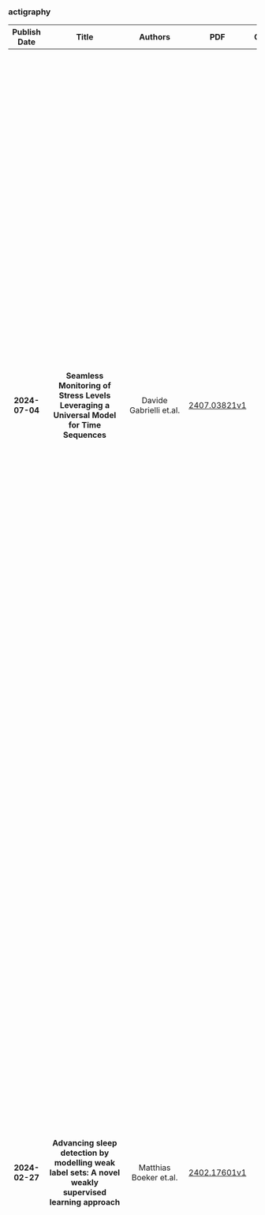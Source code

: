 
### actigraphy
|Publish Date|Title|Authors|PDF|Code|Abstract|
| :---: | :---: | :---: | :---: | :---: | :---: |
|**2024-07-04**|**Seamless Monitoring of Stress Levels Leveraging a Universal Model for Time Sequences**|Davide Gabrielli et.al.|[2407.03821v1](http://arxiv.org/abs/2407.03821v1)|null|Monitoring the stress level in patients with neurodegenerative diseases can help manage symptoms, improve patient's quality of life, and provide insight into disease progression. In the literature, ECG, actigraphy, speech, voice, and facial analysis have proven effective at detecting patients' emotions. On the other hand, these tools are invasive and do not integrate smoothly into the patient's daily life. HRV has also been proven to effectively indicate stress conditions, especially in combination with other signals. However, when HRV is derived from less invasive devices than the ECG, like smartwatches and bracelets, the quality of measurements significantly degrades. This paper presents a methodology for stress detection from a smartwatch based on a universal model for time series, UniTS, which we fine-tuned for the task. We cast the problem as anomaly detection rather than classification to favor model adaptation to individual patients and allow the clinician to maintain greater control over the system's predictions. We demonstrate that our proposed model considerably surpasses 12 top-performing methods on 3 benchmark datasets. Furthermore, unlike other state-of-the-art systems, UniTS enables seamless monitoring, as it shows comparable performance when using signals from invasive or lightweight devices.|
|**2024-02-27**|**Advancing sleep detection by modelling weak label sets: A novel weakly supervised learning approach**|Matthias Boeker et.al.|[2402.17601v1](http://arxiv.org/abs/2402.17601v1)|null|Understanding sleep and activity patterns plays a crucial role in physical and mental health. This study introduces a novel approach for sleep detection using weakly supervised learning for scenarios where reliable ground truth labels are unavailable. The proposed method relies on a set of weak labels, derived from the predictions generated by conventional sleep detection algorithms. Introducing a novel approach, we suggest a novel generalised non-linear statistical model in which the number of weak sleep labels is modelled as outcome of a binomial distribution. The probability of sleep in the binomial distribution is linked to the outcomes of neural networks trained to detect sleep based on actigraphy. We show that maximizing the likelihood function of the model, is equivalent to minimizing the soft cross-entropy loss. Additionally, we explored the use of the Brier score as a loss function for weak labels. The efficacy of the suggested modelling framework was demonstrated using the Multi-Ethnic Study of Atherosclerosis dataset. A \gls{lstm} trained on the soft cross-entropy outperformed conventional sleep detection algorithms, other neural network architectures and loss functions in accuracy and model calibration. This research not only advances sleep detection techniques in scenarios where ground truth data is scarce but also contributes to the broader field of weakly supervised learning by introducing innovative approach in modelling sets of weak labels.|
|**2023-07-07**|**A Bayesian Circadian Hidden Markov Model to Infer Rest-Activity Rhythms Using 24-hour Actigraphy Data**|Jiachen Lu et.al.|[2307.03832v1](http://arxiv.org/abs/2307.03832v1)|null|24-hour actigraphy data collected by wearable devices offer valuable insights into physical activity types, intensity levels, and rest-activity rhythms (RAR). RARs, or patterns of rest and activity exhibited over a 24-hour period, are regulated by the body's circadian system, synchronizing physiological processes with external cues like the light-dark cycle. Disruptions to these rhythms, such as irregular sleep patterns, daytime drowsiness or shift work, have been linked to adverse health outcomes including metabolic disorders, cardiovascular disease, depression, and even cancer, making RARs a critical area of health research.   In this study, we propose a Bayesian Circadian Hidden Markov Model (BCHMM) that explicitly incorporates 24-hour circadian oscillators mirroring human biological rhythms. The model assumes that observed activity counts are conditional on hidden activity states through Gaussian emission densities, with transition probabilities modeled by state-specific sinusoidal functions. Our comprehensive simulation study reveals that BCHMM outperforms frequentist approaches in identifying the underlying hidden states, particularly when the activity states are difficult to separate. BCHMM also excels with smaller Kullback-Leibler divergence on estimated densities. With the Bayesian framework, we address the label-switching problem inherent to hidden Markov models via a positive constraint on mean parameters. From the proposed BCHMM, we can infer the 24-hour rest-activity profile via time-varying state probabilities, to characterize the person-level RAR. We demonstrate the utility of the proposed BCHMM using 2011-2014 National Health and Nutrition Examination Survey (NHANES) data, where worsened RAR, indicated by lower probabilities in low-activity state during the day and higher probabilities in high-activity state at night, is associated with an increased risk of diabetes.|
|**2023-03-14**|**Transfer Learning for Real-time Deployment of a Screening Tool for Depression Detection Using Actigraphy**|Rajanikant Ghate et.al.|[2303.07847v1](http://arxiv.org/abs/2303.07847v1)|null|Automated depression screening and diagnosis is a highly relevant problem today. There are a number of limitations of the traditional depression detection methods, namely, high dependence on clinicians and biased self-reporting. In recent years, research has suggested strong potential in machine learning (ML) based methods that make use of the user's passive data collected via wearable devices. However, ML is data hungry. Especially in the healthcare domain primary data collection is challenging. In this work, we present an approach based on transfer learning, from a model trained on a secondary dataset, for the real time deployment of the depression screening tool based on the actigraphy data of users. This approach enables machine learning modelling even with limited primary data samples. A modified version of leave one out cross validation approach performed on the primary set resulted in mean accuracy of 0.96, where in each iteration one subject's data from the primary set was set aside for testing.|
|**2023-01-04**|**KIDS: kinematics-based (in)activity detection and segmentation in a sleep case study**|Omar Elnaggar et.al.|[2301.03469v1](http://arxiv.org/abs/2301.03469v1)|null|Sleep behaviour and in-bed movements contain rich information on the neurophysiological health of people, and have a direct link to the general well-being and quality of life. Standard clinical practices rely on polysomnography for sleep assessment; however, it is intrusive, performed in unfamiliar environments and requires trained personnel. Progress has been made on less invasive sensor technologies, such as actigraphy, but clinical validation raises concerns over their reliability and precision. Additionally, the field lacks a widely acceptable algorithm, with proposed approaches ranging from raw signal or feature thresholding to data-hungry classification models, many of which are unfamiliar to medical staff. This paper proposes an online Bayesian probabilistic framework for objective (in)activity detection and segmentation based on clinically meaningful joint kinematics, measured by a custom-made wearable sensor. Intuitive three-dimensional visualisations of kinematic timeseries were accomplished through dimension reduction based preprocessing, offering out-of-the-box framework explainability potentially useful for clinical monitoring and diagnosis. The proposed framework attained up to 99.2\% $F_1$-score and 0.96 Pearson's correlation coefficient in, respectively, the posture change detection and inactivity segmentation tasks. The work paves the way for a reliable home-based analysis of movements during sleep which would serve patient-centred longitudinal care plans.|
|**2022-12-31**|**Definition and clinical validation of Pain Patient States from high-dimensional mobile data: application to a chronic pain cohort**|Jenna M. Reinen et.al.|[2301.00299v1](http://arxiv.org/abs/2301.00299v1)|null|The technical capacity to monitor patients with a mobile device has drastically expanded, but data produced from this approach are often difficult to interpret. We present a solution to produce a meaningful representation of patient status from large, complex data streams, leveraging both a data-driven approach, and use clinical knowledge to validate results. Data were collected from a clinical trial enrolling chronic pain patients, and included questionnaires, voice recordings, actigraphy, and standard health assessments. The data were reduced using a clustering analysis. In an initial exploratory analysis with only questionnaire data, we found up to 3 stable cluster solutions that grouped symptoms on a positive to negative spectrum. Objective features (actigraphy, speech) expanded the cluster solution granularity. Using a 5 state solution with questionnaire and actigraphy data, we found significant correlations between cluster properties and assessments of disability and quality-of-life. The correlation coefficient values showed an ordinal distinction, confirming the cluster ranking on a negative to positive spectrum. This suggests we captured novel, distinct Pain Patient States with this approach, even when multiple clusters were equated on pain magnitude. Relative to using complex time courses of many variables, Pain Patient States holds promise as an interpretable, useful, and actionable metric for a clinician or caregiver to simplify and provide timely delivery of care.|
|**2022-12-21**|**A hidden Markov modeling approach combining objective measure of activity and subjective measure of self-reported sleep to estimate the sleep-wake cycle**|Semhar B. Ogbagaber et.al.|[2212.11224v1](http://arxiv.org/abs/2212.11224v1)|null|Characterizing the sleep-wake cycle in adolescents is an important prerequisite to better understand the association of abnormal sleep patterns with subsequent clinical and behavioral outcomes. The aim of this research was to develop hidden Markov models (HMM) that incorporate both objective (actigraphy) and subjective (sleep log) measures to estimate the sleep-wake cycle using data from the NEXT longitudinal study, a large population-based cohort study. The model was estimated with a negative binomial distribution for the activity counts (1-minute epochs) to account for overdispersion relative to a Poisson process. Furthermore, self-reported measures were dichotomized (for each one-minute interval) and subject to misclassification. We assumed that the unobserved sleep-wake cycle follows a two-state Markov chain with transitional probabilities varying according to a circadian rhythm. Maximum-likelihood estimation using a backward-forward algorithm was applied to fit the longitudinal data on a subject by subject basis. The algorithm was used to reconstruct the sleep-wake cycle from sequences of self-reported sleep and activity data. Furthermore, we conduct simulations to examine the properties of this approach under different observational patterns including both complete and partially observed measurements on each individual.|
|**2022-08-30**|**Mediation analysis with densities as mediators with an application to iCOMPARE trial**|Jingru Zhang et.al.|[2208.13939v1](http://arxiv.org/abs/2208.13939v1)|null|Physical activity has long been shown to be associated with biological and physiological performance and risk of diseases. It is of great interest to assess whether the effect of an exposure or intervention on an outcome is mediated through physical activity measured by modern wearable devices such as actigraphy. However, existing methods for mediation analysis focus almost exclusively on mediation variable that is in the Euclidean space, which cannot be applied directly to the actigraphy data of physical activity. Such data is best summarized in the form of an histogram or density. In this paper, we extend the structural equation models (SEMs) to the settings where a density is treated as the mediator to study the indirect mediation effect of physical activity on an outcome. We provide sufficient conditions for identifying the average causal effects of density mediator and present methods for estimating the direct and mediating effects of density on an outcome. We apply our method to the data set from the iCOMPARE trial that compares flexible duty-hour policies and standard duty-hour policies on interns' sleep related outcomes to explore the mediation effect of physical activity on the causal path between flexible duty-hour policies and sleep related outcomes.|
|**2021-11-29**|**Validating CircaCP: a Generic Sleep-Wake Cycle Detection Algorithm**|Shanshan Chen et.al.|[2111.14960v1](http://arxiv.org/abs/2111.14960v1)|null|Sleep-wake cycle detection is a key step when extrapolating sleep patterns from actigraphy data. Numerous supervised detection algorithms have been developed with parameters estimated from and optimized for a particular dataset, yet their generalizability from sensor to sensor or study to study is unknown. In this paper, we propose and validate an unsupervised algorithm -- CircaCP -- to detect sleep-wake cycles from minute-by-minute actigraphy data. It first uses a robust cosinor model to estimate circadian rhythm, then searches for a single change point (CP) within each cycle. We used CircaCP to estimate sleep/wake onset times (S/WOTs) from 2125 indviduals' data in the MESA Sleep study and compared the estimated S/WOTs against self-reported S/WOT event markers. Lastly, we quantified the biases between estimated and self-reported S/WOTs, as well as variation in S/WOTs contributed by the two methods, using linear mixed-effects models and variance component analysis.   On average, SOTs estimated by CircaCP were five minutes behind those reported by event markers, and WOTs estimated by CircaCP were less than one minute behind those reported by markers. These differences accounted for less than 0.2% variability in SOTs and in WOTs, taking into account other sources of between-subject variations. By focusing on the commonality in human circadian rhythms captured by actigraphy, our algorithm transferred seamlessly from hip-worn ActiGraph data collected from children in our previous study to wrist-worn Actiwatch data collected from adults. The large between- and within-subject variability highlights the need for estimating individual-level S/WOTs when conducting actigraphy research. The generalizability of our algorithm also suggests that it could be widely applied to actigraphy data collected by other wearable sensors.|
|**2021-07-08**|**Circadian Rhythms are Not Captured Equal: Exploring Circadian Metrics Extracted by Different Computational Methods from Smartphone Accelerometer and GPS Sensors in Daily Life Tracking**|Congyu Wu et.al.|[2107.04135v1](http://arxiv.org/abs/2107.04135v1)|null|Circadian rhythm is the natural biological cycle manifested in human daily routines. A regular and stable rhythm is found to be correlated with good physical and mental health. With the wide adoption of mobile and wearable technology, many types of sensor data, such as GPS and actigraphy, provide evidence for researchers to objectively quantify the circadian rhythm of a user and further use these quantified metrics of circadian rhythm to infer the user's health status. Researchers in computer science and psychology have investigated circadian rhythm using various mobile and wearable sensors in ecologically valid human sensing studies, but questions remain whether and how different data types produce different circadian rhythm results when simultaneously used to monitor a user. We hypothesize that different sensor data reveal different aspects of the user's daily behavior, thus producing different circadian rhythm patterns. In this paper we focus on two data types: GPS and accelerometer data from smartphones. We used smartphone data from 225 college student participants and applied four circadian rhythm characterization methods. We found significant and interesting discrepancies in the rhythmic patterns discovered among sensors, which suggests circadian rhythms discovered from different personal tracking sensors have different levels of sensitivity to device usage and aspects of daily behavior.|
|**2021-07-01**|**Long-Short Ensemble Network for Bipolar Manic-Euthymic State Recognition Based on Wrist-worn Sensors**|Ulysse Côté-Allard et.al.|[2107.00710v3](http://arxiv.org/abs/2107.00710v3)|[link](https://github.com/UlysseCoteAllard/LongShortNetworkBipolar)|Manic episodes of bipolar disorder can lead to uncritical behaviour and delusional psychosis, often with destructive consequences for those affected and their surroundings. Early detection and intervention of a manic episode are crucial to prevent escalation, hospital admission and premature death. However, people with bipolar disorder may not recognize that they are experiencing a manic episode and symptoms such as euphoria and increased productivity can also deter affected individuals from seeking help. This work proposes to perform user-independent, automatic mood-state detection based on actigraphy and electrodermal activity acquired from a wrist-worn device during mania and after recovery (euthymia). This paper proposes a new deep learning-based ensemble method leveraging long (20h) and short (5 minutes) time-intervals to discriminate between the mood-states. When tested on 47 bipolar patients, the proposed classification scheme achieves an average accuracy of 91.59% in euthymic/manic mood-state recognition.|
|**2021-05-05**|**Activity-Aware Deep Cognitive Fatigue Assessment using Wearables**|Mohammad Arif Ul Alam et.al.|[2105.02824v1](http://arxiv.org/abs/2105.02824v1)|null|Cognitive fatigue has been a common problem among workers which has become an increasing global problem since the emergence of COVID-19 as a global pandemic. While existing multi-modal wearable sensors-aided automatic cognitive fatigue monitoring tools have focused on physical and physiological sensors (ECG, PPG, Actigraphy) analytic on specific group of people (say gamers, athletes, construction workers), activity-awareness is utmost importance due to its different responses on physiology in different person. In this paper, we propose a novel framework, Activity-Aware Recurrent Neural Network (\emph{AcRoNN}), that can generalize individual activity recognition and improve cognitive fatigue estimation significantly. We evaluate and compare our proposed method with state-of-art methods using one real-time collected dataset from 5 individuals and another publicly available dataset from 27 individuals achieving max. 19% improvement.|
|**2021-04-28**|**Optimizing Rescoring Rules with Interpretable Representations of Long-Term Information**|Aaron Fisher et.al.|[2104.14291v1](http://arxiv.org/abs/2104.14291v1)|null|Analyzing temporal data (e.g., wearable device data) requires a decision about how to combine information from the recent and distant past. In the context of classifying sleep status from actigraphy, Webster's rescoring rules offer one popular solution based on the long-term patterns in the output of a moving-window model. Unfortunately, the question of how to optimize rescoring rules for any given setting has remained unsolved. To address this problem and expand the possible use cases of rescoring rules, we propose rephrasing these rules in terms of epoch-specific features. Our features take two general forms: (1) the time lag between now and the most recent [or closest upcoming] bout of time spent in a given state, and (2) the length of the most recent [or closest upcoming] bout of time spent in a given state. Given any initial moving window model, these features can be defined recursively, allowing for straightforward optimization of rescoring rules. Joint optimization of the moving window model and the subsequent rescoring rules can also be implemented using gradient-based optimization software, such as Tensorflow. Beyond binary classification problems (e.g., sleep-wake), the same approach can be applied to summarize long-term patterns for multi-state classification problems (e.g., sitting, walking, or stair climbing). We find that optimized rescoring rules improve the performance of sleep-wake classifiers, achieving accuracy comparable to that of certain neural network architectures.|
|**2021-01-05**|**Bayesian Hierarchical Modeling and Analysis for Actigraph Data from Wearable Devices**|Pierfrancesco Alaimo Di Loro et.al.|[2101.01624v4](http://arxiv.org/abs/2101.01624v4)|[link](https://github.com/minmar94/EfficientTNNGPforActigraph)|The majority of Americans fail to achieve recommended levels of physical activity, which leads to numerous preventable health problems such as diabetes, hypertension, and heart diseases. This has generated substantial interest in monitoring human activity to gear interventions toward environmental features that may relate to higher physical activity. Wearable devices, such as wrist-worn sensors that monitor gross motor activity (actigraph units) continuously record the activity levels of a subject, producing massive amounts of high-resolution measurements. Analyzing actigraph data needs to account for spatial and temporal information on trajectories or paths traversed by subjects wearing such devices. Inferential objectives include estimating a subject's physical activity levels along a given trajectory; identifying trajectories that are more likely to produce higher levels of physical activity for a given subject; and predicting expected levels of physical activity in any proposed new trajectory for a given set of health attributes. Here, we devise a Bayesian hierarchical modeling framework for spatial-temporal actigraphy data to deliver fully model-based inference on trajectories while accounting for subject-level health attributes and spatial-temporal dependencies. We undertake a comprehensive analysis of an original dataset from the Physical Activity through Sustainable Transport Approaches in Los Angeles (PASTA-LA) study to ascertain spatial zones and trajectories exhibiting significantly higher levels of physical activity while accounting for various sources of heterogeneity.|
|**2020-11-14**|**Using Convolutional Variational Autoencoders to Predict Post-Trauma Health Outcomes from Actigraphy Data**|Ayse S. Cakmak et.al.|[2011.07406v2](http://arxiv.org/abs/2011.07406v2)|null|Depression and post-traumatic stress disorder (PTSD) are psychiatric conditions commonly associated with experiencing a traumatic event. Estimating mental health status through non-invasive techniques such as activity-based algorithms can help to identify successful early interventions. In this work, we used locomotor activity captured from 1113 individuals who wore a research grade smartwatch post-trauma. A convolutional variational autoencoder (VAE) architecture was used for unsupervised feature extraction from four weeks of actigraphy data. By using VAE latent variables and the participant's pre-trauma physical health status as features, a logistic regression classifier achieved an area under the receiver operating characteristic curve (AUC) of 0.64 to estimate mental health outcomes. The results indicate that the VAE model is a promising approach for actigraphy data analysis for mental health outcomes in long-term studies.|
|**2020-08-06**|**Fatigue Assessment using ECG and Actigraphy Sensors**|Yang Bai et.al.|[2008.02871v2](http://arxiv.org/abs/2008.02871v2)|[link](https://github.com/baiyang4/Sjogrens_questionnaire)|Fatigue is one of the key factors in the loss of work efficiency and health-related quality of life, and most fatigue assessment methods were based on self-reporting, which may suffer from many factors such as recall bias. To address this issue, we developed an automated system using wearable sensing and machine learning techniques for objective fatigue assessment. ECG/Actigraphy data were collected from subjects in free-living environments. Preprocessing and feature engineering methods were applied, before interpretable solution and deep learning solution were introduced. Specifically, for interpretable solution, we proposed a feature selection approach which can select less correlated and high informative features for better understanding system's decision-making process. For deep learning solution, we used state-of-the-art self-attention model, based on which we further proposed a consistency self-attention (CSA) mechanism for fatigue assessment. Extensive experiments were conducted, and very promising results were achieved.|
|**2019-06-03**|**Deep learning from wristband sensor data: towards wearable, non-invasive seizure forecasting**|Christian Meisel et.al.|[1906.00511v2](http://arxiv.org/abs/1906.00511v2)|null|Seizure forecasting may provide patients with timely warnings to adapt their daily activities and help clinicians deliver more objective, personalized treatments. While recent work has convincingly demonstrated that seizure risk assessment is possible, these early approaches relied largely on complex, often invasive setups including intracranial electrocorticography, implanted devices and multi-channel EEG, which limits translation of these methods to broad clinical application. To facilitate broader adaptation of seizure forecasting in clinical practice, non-invasive, easily applicable techniques that reliably assess seizure risk, in combination with clinical information, are crucial. Wristbands that continuously record physiological parameters, including electrodermal activity, body temperature, blood volume pressure and actigraphy, may afford monitoring of autonomous nervous system function and movement relevant for such a task, hence minimizing potential complications associated with invasive monitoring, and avoiding stigma associated with bulky external monitoring devices on the head. Here, we use deep learning to analyze long-term, multi-modal wristband sensor data from 50 patients with epilepsy (total duration $>$1400 hours) to assess its capability to distinguish preictal from interictal states. Prediction performance is assessed using area under the receiver operating charateristic (AUC) and improvement over chance (IoC) based on F1 scores. Using one- and two-dimensional convolutional neural networks, we identified better-than-chance predictability in out-of-sample test data in 60\% of the patients in leave-one-out and 43\% of patients in pseudo-prospective approaches. These results provide a step towards developing easier to apply, non-invasive methods for seizure risk assessments in patients with epilepsy.|
|**2019-03-28**|**A Generic Algorithm for Sleep-Wake Cycle Detection using Unlabeled Actigraphy Data**|Shanshan Chen et.al.|[1904.05313v1](http://arxiv.org/abs/1904.05313v1)|null|One key component when analyzing actigraphy data for sleep studies is sleep-wake cycle detection. Most detection algorithms rely on accurate sleep diary labels to generate supervised classifiers, with parameters optimized for a particular dataset. However, once the actigraphy trackers are deployed in the field, labels for training models and validating detection accuracy are often not available.   In this paper, we propose a generic, training-free algorithm to detect sleep-wake cycles from minute-by-minute actigraphy. Leveraging a robust nonlinear parametric model, our proposed method refines the detection region by searching for a single change point within bounded regions defined by the parametric model. Challenged by the absence of ground truth labels, we also propose an evaluation metric dedicated to this problem. Tested on week-long actigraphy from 112 children, the results show that the proposed algorithm improves on the baseline model consistently and significantly (p<3e-15). Moreover, focusing on the commonality in human circadian rhythm captured by actigraphy, the proposed method is generic to data collected by various actigraphy trackers, circumventing the laborious label collection step in developing customized classifiers for sleep detection.|
|**2019-02-10**|**Classifying attention deficit hyperactivity disorder in children with non-linearities in actigraphy**|Jeremi K. Ochab et.al.|[1902.03530v1](http://arxiv.org/abs/1902.03530v1)|null|Objective This study provides an objective measure based on actigraphy for Attention Deficit Hyperactivity Disorder (ADHD) diagnosis in children. We search for motor activity features that could allow further investigation into their association with other neurophysiological disordered traits.   Method The study involved $n=29$ (48 eligible) male participants aged $9.89\pm0.92$ years (8 controls, and 7 in each group: ADHD combined subtype, ADHD hyperactive-impulsive subtype, and autism spectrum disorder, ASD) wearing a wristwatch actigraph continuously for a week ($9\%$ losses in daily records) in two acquisition modes. We analyzed 47 quantities: from sleep duration or movement intensity to theory-driven scaling exponents or non-linear prediction errors of both diurnal and nocturnal activity. We used them in supervised classification to obtain cross-validated diagnostic performance.   Results We report the best performing measures, including a nearest neighbors 4-feature classifier providing $69.4\pm1.6\%$ accuracy, $78.0\pm2.2\%$ sensitivity and $60.8\pm2.6\%$ specificity in a binary ADHD vs control classification and $46.5\pm1.1\%$ accuracy (against $25\%$ baseline), $61.8\pm1.4\%$ sensitivity and $79.30 \pm0.43\%$ specificity in 4-class task (two ADHD subtypes, ASD, and control). The most informative feature is skewness of the shape of Zero Crossing Mode (ZCM) activity. Mean and standard deviation of nocturnal activity are among the least informative.   Conclusion Actigraphy causes only minor discomfort to the subjects and is inexpensive. The range of existing mathematical and machine learning tools also allow it to be a useful add-on test for ADHD or differential diagnosis between ADHD subtypes. The study was limited to a small, male sample without the inattentive ADHD subtype.|
|**2018-12-03**|**A Hidden Markov Model Based Unsupervised Algorithm for Sleep/Wake Identification Using Actigraphy**|Xinyue Li et.al.|[1812.00553v2](http://arxiv.org/abs/1812.00553v2)|null|Actigraphy is widely used in sleep studies but lacks a universal unsupervised algorithm for sleep/wake identification. In this study, we proposed a Hidden Markov Model (HMM) based unsupervised algorithm that can automatically and effectively infer sleep/wake states. It is an individualized data-driven approach that analyzes actigraphy from each individual respectively to learn activity characteristics and further separate sleep and wake states. We used Actiwatch and polysomnography (PSG) data from 43 individuals in the Multi-Ethnic Study of Atherosclerosis to evaluate the performance of our method. Epoch-by-epoch comparisons were made between our HMM algorithm and that embedded in the Actiwatch software (AS). The percent agreement between HMM and PSG was 85.7%, and that between AS and PSG was 84.7%. Positive predictive values for sleep epochs were 85.6% and 84.6% for HMM and AS, respectively, and 95.5% and 85.6% for wake epochs. Both methods have similar performance and tend to overestimate sleep and underestimate wake compared to PSG. Our HMM approach is able to quantify the variability in activity counts that allow us to differentiate relatively active and sedentary individuals: individuals with higher estimated variabilities tend to show more frequent sedentary behaviors. In conclusion, our unsupervised data-driven HMM algorithm achieves slightly better performance compared to the commonly used algorithm in the Actiwatch software. HMM can help expand the application of actigraphy in large-scale studies and in cases where intrusive PSG is hard to acquire or unavailable. In addition, the estimated HMM parameters can characterize individual activity patterns that can be utilized for further analysis.|
|**2018-08-20**|**Bayesian Function-on-Scalars Regression for High Dimensional Data**|Daniel R. Kowal et.al.|[1808.06689v2](http://arxiv.org/abs/1808.06689v2)|null|We develop a fully Bayesian framework for function-on-scalars regression with many predictors. The functional data response is modeled nonparametrically using unknown basis functions, which produces a flexible and data-adaptive functional basis. We incorporate shrinkage priors that effectively remove unimportant scalar covariates from the model and reduce sensitivity to the number of (unknown) basis functions. For variable selection in functional regression, we propose a decision theoretic posterior summarization technique, which identifies a subset of covariates that retains nearly the predictive accuracy of the full model. Our approach is broadly applicable for Bayesian functional regression models, and unlike existing methods provides joint rather than marginal selection of important predictor variables. Computationally scalable posterior inference is achieved using a Gibbs sampler with linear time complexity in the number of predictors. The resulting algorithm is empirically faster than existing frequentist and Bayesian techniques, and provides joint estimation of model parameters, prediction and imputation of functional trajectories, and uncertainty quantification via the posterior distribution. A simulation study demonstrates improvements in estimation accuracy, uncertainty quantification, and variable selection relative to existing alternatives. The methodology is applied to actigraphy data to investigate the association between intraday physical activity and responses to a sleep questionnaire.|
|**2018-04-25**|**The Intelligent ICU Pilot Study: Using Artificial Intelligence Technology for Autonomous Patient Monitoring**|Anis Davoudi et.al.|[1804.10201v2](http://arxiv.org/abs/1804.10201v2)|null|Currently, many critical care indices are repetitively assessed and recorded by overburdened nurses, e.g. physical function or facial pain expressions of nonverbal patients. In addition, many essential information on patients and their environment are not captured at all, or are captured in a non-granular manner, e.g. sleep disturbance factors such as bright light, loud background noise, or excessive visitations. In this pilot study, we examined the feasibility of using pervasive sensing technology and artificial intelligence for autonomous and granular monitoring of critically ill patients and their environment in the Intensive Care Unit (ICU). As an exemplar prevalent condition, we also characterized delirious and non-delirious patients and their environment. We used wearable sensors, light and sound sensors, and a high-resolution camera to collected data on patients and their environment. We analyzed collected data using deep learning and statistical analysis. Our system performed face detection, face recognition, facial action unit detection, head pose detection, facial expression recognition, posture recognition, actigraphy analysis, sound pressure and light level detection, and visitation frequency detection. We were able to detect patient's face (Mean average precision (mAP)=0.94), recognize patient's face (mAP=0.80), and their postures (F1=0.94). We also found that all facial expressions, 11 activity features, visitation frequency during the day, visitation frequency during the night, light levels, and sound pressure levels during the night were significantly different between delirious and non-delirious patients (p-value<0.05). In summary, we showed that granular and autonomous monitoring of critically ill patients and their environment is feasible and can be used for characterizing critical care conditions and related environment factors.|
|**2018-03-31**|**Continuous Circadian Phase Estimation Using Adaptive Notch Filter**|Wei Qiao et.al.|[1804.00115v1](http://arxiv.org/abs/1804.00115v1)|null|Actigraphy has been widely used for the analysis of circadian rhythm. Current practice applies regression analysis to data from multiple days to estimate the circadian phase. This paper presents a filtering method for online processing of biometric data to estimate the circadian phase. We apply the proposed method on actigraphy data of fruit flies (Drosophila melanogaster).|
|**2018-02-22**|**Actigraphy-based Sleep/Wake Pattern Detection using Convolutional Neural Networks**|Lena Granovsky et.al.|[1802.07945v1](http://arxiv.org/abs/1802.07945v1)|null|Common medical conditions are often associated with sleep abnormalities. Patients with medical disorders often suffer from poor sleep quality compared to healthy individuals, which in turn may worsen the symptoms of the disorder. Accurate detection of sleep/wake patterns is important in developing personalized digital markers, which can be used for objective measurements and efficient disease management. Big Data technologies and advanced analytics methods hold the promise to revolutionize clinical research processes, enabling the effective blending of digital data into clinical trials. Actigraphy, a non-invasive activity monitoring method is heavily used to detect and evaluate activities and movement disorders, and assess sleep/wake behavior. In order to study the connection between sleep/wake patterns and a cluster headache disorder, activity data was collected using a wearable device in the course of a clinical trial. This study presents two novel modeling schemes that utilize Deep Convolutional Neural Networks (CNN) to identify sleep/wake states. The proposed methods are a sequential CNN, reminiscent of the bi-directional CNN for slot filling, and a Multi-Task Learning (MTL) based model. Furthermore, we expand standard "Sleep" and "Wake" activity states space by adding the "Falling asleep" and "Siesta" states. We show that the proposed methods provide promising results in accurate detection of the expanded sleep/wake states. Finally, we explore the relations between the detected sleep/wake patterns and onset of cluster headache attacks, and present preliminary observations.|
|**2017-12-27**|**Co-Morbidity Exploration on Wearables Activity Data Using Unsupervised Pre-training and Multi-Task Learning**|Karan Aggarwal et.al.|[1712.09527v1](http://arxiv.org/abs/1712.09527v1)|null|Physical activity and sleep play a major role in the prevention and management of many chronic conditions. It is not a trivial task to understand their impact on chronic conditions. Currently, data from electronic health records (EHRs), sleep lab studies, and activity/sleep logs are used. The rapid increase in the popularity of wearable health devices provides a significant new data source, making it possible to track the user's lifestyle real-time through web interfaces, both to consumer as well as their healthcare provider, potentially. However, at present there is a gap between lifestyle data (e.g., sleep, physical activity) and clinical outcomes normally captured in EHRs. This is a critical barrier for the use of this new source of signal for healthcare decision making. Applying deep learning to wearables data provides a new opportunity to overcome this barrier.   To address the problem of the unavailability of clinical data from a major fraction of subjects and unrepresentative subject populations, we propose a novel unsupervised (task-agnostic) time-series representation learning technique called act2vec. act2vec learns useful features by taking into account the co-occurrence of activity levels along with periodicity of human activity patterns. The learned representations are then exploited to boost the performance of disorder-specific supervised learning models. Furthermore, since many disorders are often related to each other, a phenomenon referred to as co-morbidity, we use a multi-task learning framework for exploiting the shared structure of disorder inducing life-style choices partially captured in the wearables data. Empirical evaluation using actigraphy data from 4,124 subjects shows that our proposed method performs and generalizes substantially better than the conventional time-series symbolic representational methods and task-specific deep learning models.|
|**2017-12-18**|**Activity and Circadian Rhythm of Sepsis Patients in the Intensive Care Unit**|Anis Davoudi et.al.|[1712.06631v1](http://arxiv.org/abs/1712.06631v1)|null|Early mobilization of critically ill patients in the Intensive Care Unit (ICU) can prevent adverse outcomes such as delirium and post-discharge physical impairment. To date, no studies have characterized activity of sepsis patients in the ICU using granular actigraphy data. This study characterizes the activity of sepsis patients in the ICU to aid in future mobility interventions. We have compared the actigraphy features of 24 patients in four groups: Chronic Critical Illness (CCI) sepsis patients in the ICU, Rapid Recovery (RR) sepsis patients in the ICU, non-sepsis ICU patients (control-ICU), and healthy subjects. We used several statistical and circadian rhythm features extracted from the patients' actigraphy data collected over a five-day period. Our results show that the four groups are significantly different in terms of activity features. In addition, we observed that the CCI and control-ICU patients show less regularity in their circadian rhythm compared to the RR patients. These results show the potential of using actigraphy data for guiding mobilization practices, classifying sepsis recovery subtype, as well as for tracking patients' recovery.|
|**2017-11-02**|**Sleep Stage Classification Based on Multi-level Feature Learning and Recurrent Neural Networks via Wearable Device**|Xin Zhang et.al.|[1711.00629v1](http://arxiv.org/abs/1711.00629v1)|null|This paper proposes a practical approach for automatic sleep stage classification based on a multi-level feature learning framework and Recurrent Neural Network (RNN) classifier using heart rate and wrist actigraphy derived from a wearable device. The feature learning framework is designed to extract low- and mid-level features. Low-level features capture temporal and frequency domain properties and mid-level features learn compositions and structural information of signals. Since sleep staging is a sequential problem with long-term dependencies, we take advantage of RNNs with Bidirectional Long Short-Term Memory (BLSTM) architectures for sequence data learning. To simulate the actual situation of daily sleep, experiments are conducted with a resting group in which sleep is recorded in resting state, and a comprehensive group in which both resting sleep and non-resting sleep are included.We evaluate the algorithm based on an eight-fold cross validation to classify five sleep stages (W, N1, N2, N3, and REM). The proposed algorithm achieves weighted precision, recall and F1 score of 58.0%, 60.3%, and 58.2% in the resting group and 58.5%, 61.1%, and 58.5% in the comprehensive group, respectively. Various comparison experiments demonstrate the effectiveness of feature learning and BLSTM. We further explore the influence of depth and width of RNNs on performance. Our method is specially proposed for wearable devices and is expected to be applicable for long-term sleep monitoring at home. Without using too much prior domain knowledge, our method has the potential to generalize sleep disorder detection.|
|**2017-05-10**|**Visualization of Wearable Data and Biometrics for Analysis and Recommendations in Childhood Obesity**|Michael Aupetit et.al.|[1705.03691v1](http://arxiv.org/abs/1705.03691v1)|null|Obesity is one of the major health risk factors be- hind the rise of non-communicable conditions. Understanding the factors influencing obesity is very complex since there are many variables that can affect the health behaviors leading to it. Nowadays, multiple data sources can be used to study health behaviors, such as wearable sensors for physical activity and sleep, social media, mobile and health data. In this paper we describe the design of a dashboard for the visualization of actigraphy and biometric data from a childhood obesity camp in Qatar. This dashboard allows quantitative discoveries that can be used to guide patient behavior and orient qualitative research.|
|**2017-02-13**|**On multifractals: a non-linear study of actigraphy data**|Lucas Gabriel Souza França et.al.|[1702.03912v2](http://arxiv.org/abs/1702.03912v2)|[link](https://github.com/lucasfr/actiMF)|This work aimed, to determine the characteristics of activity series from fractal geometry concepts application, in addition to evaluate the possibility of identifying individuals with fibromyalgia. Activity level data were collected from 27 healthy subjects and 27 fibromyalgia patients, with the use of clock-like devices equipped with accelerometers, for about four weeks, all day long. The activity series were evaluated through fractal and multifractal methods. Hurst exponent analysis exhibited values according to other studies ($H>0.5$) for both groups ($H=0.98\pm0.04$ for healthy subjects and $H=0.97\pm0.03$ for fibromyalgia patients), however, it is not possible to distinguish between the two groups by such analysis. Activity time series also exhibited a multifractal pattern. A paired analysis of the spectra indices for the sleep and awake states revealed differences between healthy subjects and fibromyalgia patients. The individuals feature differences between awake and sleep states, having statistically significant differences for $\alpha_{q-} - \alpha_{0}$ in healthy subjects ($p = 0.014$) and $D_{0}$ for patients with fibromyalgia ($p = 0.013$). The approach has proven to be an option on the characterisation of such kind of signals and was able to differ between both healthy and fibromyalgia groups. This outcome suggests changes in the physiologic mechanisms of movement control.|
|**2016-09-12**|**Hearables: Multimodal physiological in-ear sensing**|Valentin Goverdovsky et.al.|[1609.03330v2](http://arxiv.org/abs/1609.03330v2)|null|Future health systems require the means to assess and track the neural and physiological function of a user over long periods of time and in the community. Human body responses are manifested through multiple modalities, such as the mechanical, electrical and chemical; yet current physiological monitors (actigraphy, heart rate) largely lack in both the desired cross-modal and non-stigmatizing aspects. We address these challenges through an inconspicuous and comfortable earpiece, equipped with miniature multimodal sensors, which benefits from the relatively stable position of the ear canal with respect to vital organs to robustly measure the brain, cardiac and respiratory functions. Comprehensive experiments validate each modality within the proposed earpiece, while its potential in health monitoring is illustrated through case studies. We further demonstrate how combining data from multiple sensors within such an integrated wearable device improves both the accuracy of measurements and the ability to deal with artifacts in real-life scenarios.|
